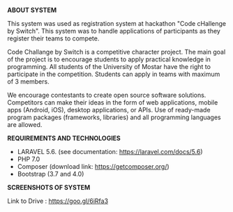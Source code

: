 **ABOUT SYSTEM**

This system was used as registration system at hackathon "Code cHallenge by Switch". This system was to handle applications of participants as they register their teams to compete.

Code Challange by Switch is a competitive character project. The main goal of the project is to encourage students to apply       practical knowledge in programming. All students of the University of Mostar have the right to participate in the competition. Students can apply in teams with maximum of 3 members.

We encourage contestants to create open source software solutions. Competitors can make their ideas in the form of web applications, mobile apps (Android, iOS), desktop applications, or APIs. Use of ready-made program packages (frameworks, libraries) and all programming languages are allowed.

**REQUIREMENTS AND TECHNOLOGIES** 

 * LARAVEL 5.6. (see documentation: https://laravel.com/docs/5.6)
 * PHP 7.0
 * Composer (download link: https://getcomposer.org/)
 * Bootstrap (3.7 and 4.0)
  
**SCREENSHOTS OF SYSTEM**

Link to Drive : https://goo.gl/6iRfa3






  
  

  

